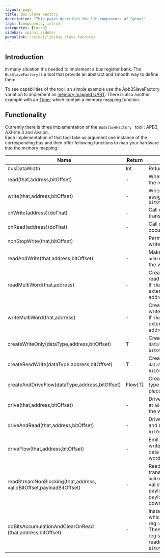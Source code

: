 ```yaml
---
layout: page
title: Bus Slave Factory
description: "This pages describes the lib components of Spinal"
tags: [components, intro]
categories: [intro]
sidebar: spinal_sidebar
permalink: /spinal/lib/bus_slave_factory/
---
```


## Introduction
In many situation it's needed to implement a bus register bank. The `BusSlaveFactory` is a tool that provide an abstract and smooth way to define them.  

To see capabilities of the tool, an simple example use the Apb3SlaveFactory variation to implement an [memory mapped UART](/SpinalDoc/spinal/examples/memory_mapped_uart/). There is also another example with an [Timer](/SpinalDoc/spinal/examples/timer/) which contain a memory mapping function.

## Functionality

Currently there is three implementation of the `BusSlaveFactory ` tool : APB3, AXI-lite 3 and Avalon. <br> Each implementation of that tool take as argument one instance of the corresponding bus and then offer following functions to map your hardware into the memory mapping :

| Name | Return |  Description |
| ------- | ---- | ---- |
| busDataWidth | Int | Return the data width of the bus |
| read(that,address,bitOffset) | - | When the bus read the `address`, fill the response with `that` at `bitOffset` |
| write(that,address,bitOffset) | - | When the bus write the `address`, assign `that` with bus's data from `bitOffset` |
| onWrite(address)(doThat) | - | Call `doThat` when a write transaction occur on `address` |
| onRead(address)(doThat) | - | Call `doThat` when a read transaction occur on `address`|
| nonStopWrite(that,bitOffset) | | Permanently assign `that` by the bus write data from `bitOffset`  |
| readAndWrite(that,address,bitOffset) | - | Make `that` readable and writable at `address` and placed at `bitOffset` in the word |
| readMultiWord(that,address) | - | Create the memory mapping to read `that` from 'address'.<br> If `that ` is bigger than one word it extends the register on followings addresses |
| writeMultiWord(that,address) | - | Create the memory mapping to write `that` at 'address'.<br> If `that ` is bigger than one word it extends the register on followings addresses |
| createWriteOnly(dataType,address,bitOffset) | T | Create a write only register of type `dataType` at `address` and placed at `bitOffset` in the word |
| createReadWrite(dataType,address,bitOffset) | T | Create a read write register of type `dataType` at `address` and placed at `bitOffset` in the word |
| createAndDriveFlow(dataType,address,bitOffset) | Flow[T] | Create a writable Flow register of type `dataType` at `address` and placed at `bitOffset` in the word |
| drive(that,address,bitOffset) | - | Drive `that` with a register writable at `address` placed at `bitOffset` in the word |
| driveAndRead(that,address,bitOffset) | - | Drive `that` with a register writable and readable at `address` placed at `bitOffset` in the word |
| driveFlow(that,address,bitOffset) | - | Emit on `that` a transaction when a write happen at `address` by using data placed at `bitOffset` in the word |
| readStreamNonBlocking(that,address,<br>validBitOffset,payloadBitOffset) |- | Read `that` and consume the transaction when a read happen at `address`. <br> valid 	&nbsp;	&nbsp; <= validBitOffset bit <br> payload <= payloadBitOffset+widthOf(payload) downto `payloadBitOffset`   |
| doBitsAccumulationAndClearOnRead<br> (that,address,bitOffset) | - | Instanciate an internal register which at each cycle do :<br> reg := reg \| that <br> Then when a read occur, the register is cleared. This register is readable at `address` and placed at `bitOffset` in the word  |
